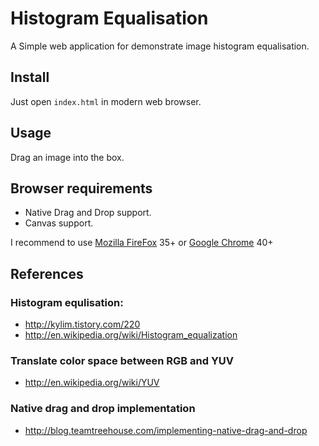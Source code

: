 Histogram Equalisation
======================

A Simple web application for demonstrate image histogram equalisation.


Install
-------

Just open `index.html` in modern web browser.


Usage
-----

Drag an image into the box.


Browser requirements
--------------------

* Native Drag and Drop support.
* Canvas support.

I recommend to use [Mozilla FireFox][] 35+ or [Google Chrome][] 40+

[Mozilla Firefox]: https://firefox.com/
[Google Chrome]: https://google.com/chrome


References
----------

### Histogram equlisation:

* http://kylim.tistory.com/220
* http://en.wikipedia.org/wiki/Histogram_equalization


### Translate color space between RGB and YUV

* http://en.wikipedia.org/wiki/YUV


### Native drag and drop implementation

* http://blog.teamtreehouse.com/implementing-native-drag-and-drop
